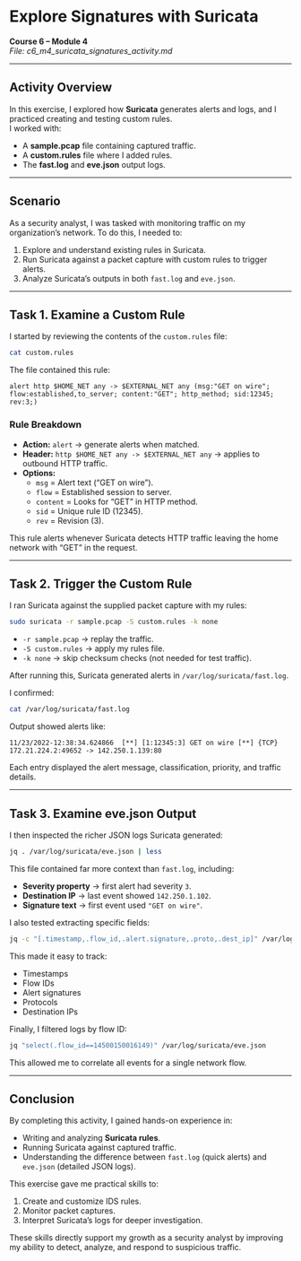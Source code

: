 # Explore Signatures with Suricata  

**Course 6 – Module 4**  
_File: c6_m4_suricata_signatures_activity.md_  

---

## Activity Overview  
In this exercise, I explored how **Suricata** generates alerts and logs, and I practiced creating and testing custom rules.  
I worked with:  
- A **sample.pcap** file containing captured traffic.  
- A **custom.rules** file where I added rules.  
- The **fast.log** and **eve.json** output logs.  

---

## Scenario  
As a security analyst, I was tasked with monitoring traffic on my organization’s network. To do this, I needed to:  
1. Explore and understand existing rules in Suricata.  
2. Run Suricata against a packet capture with custom rules to trigger alerts.  
3. Analyze Suricata’s outputs in both `fast.log` and `eve.json`.  

---

## Task 1. Examine a Custom Rule  
I started by reviewing the contents of the `custom.rules` file:  

```bash
cat custom.rules
```  

The file contained this rule:  

```  
alert http $HOME_NET any -> $EXTERNAL_NET any (msg:"GET on wire"; flow:established,to_server; content:"GET"; http_method; sid:12345; rev:3;)  
```  

### Rule Breakdown  
- **Action:** `alert` → generate alerts when matched.  
- **Header:** `http $HOME_NET any -> $EXTERNAL_NET any` → applies to outbound HTTP traffic.  
- **Options:**  
  - `msg` = Alert text (“GET on wire”).  
  - `flow` = Established session to server.  
  - `content` = Looks for “GET” in HTTP method.  
  - `sid` = Unique rule ID (12345).  
  - `rev` = Revision (3).  

This rule alerts whenever Suricata detects HTTP traffic leaving the home network with “GET” in the request.  

---

## Task 2. Trigger the Custom Rule  
I ran Suricata against the supplied packet capture with my rules:  

```bash
sudo suricata -r sample.pcap -S custom.rules -k none
```  

- `-r sample.pcap` → replay the traffic.  
- `-S custom.rules` → apply my rules file.  
- `-k none` → skip checksum checks (not needed for test traffic).  

After running this, Suricata generated alerts in `/var/log/suricata/fast.log`.  

I confirmed:  

```bash
cat /var/log/suricata/fast.log
```  

Output showed alerts like:  
```
11/23/2022-12:38:34.624866  [**] [1:12345:3] GET on wire [**] {TCP} 172.21.224.2:49652 -> 142.250.1.139:80
```  

Each entry displayed the alert message, classification, priority, and traffic details.  

---

## Task 3. Examine eve.json Output  
I then inspected the richer JSON logs Suricata generated:  

```bash
jq . /var/log/suricata/eve.json | less
```  

This file contained far more context than `fast.log`, including:  
- **Severity property** → first alert had severity `3`.  
- **Destination IP** → last event showed `142.250.1.102`.  
- **Signature text** → first event used `"GET on wire"`.  

I also tested extracting specific fields:  

```bash
jq -c "[.timestamp,.flow_id,.alert.signature,.proto,.dest_ip]" /var/log/suricata/eve.json
```  

This made it easy to track:  
- Timestamps  
- Flow IDs  
- Alert signatures  
- Protocols  
- Destination IPs  

Finally, I filtered logs by flow ID:  

```bash
jq "select(.flow_id==14500150016149)" /var/log/suricata/eve.json
```  

This allowed me to correlate all events for a single network flow.  

---

## Conclusion  
By completing this activity, I gained hands-on experience in:  
- Writing and analyzing **Suricata rules**.  
- Running Suricata against captured traffic.  
- Understanding the difference between `fast.log` (quick alerts) and `eve.json` (detailed JSON logs).  

This exercise gave me practical skills to:  
1. Create and customize IDS rules.  
2. Monitor packet captures.  
3. Interpret Suricata’s logs for deeper investigation.  

These skills directly support my growth as a security analyst by improving my ability to detect, analyze, and respond to suspicious traffic.  
